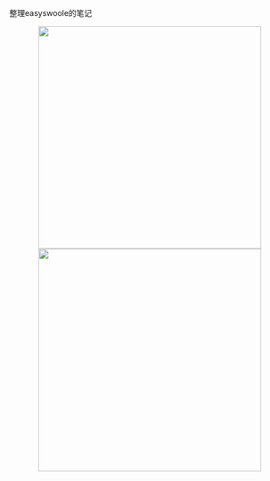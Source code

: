 
<p>
    整理easyswoole的笔记
</p>

<p align="center">
<img src="https://timgsa.baidu.com/timg?image&quality=80&size=b9999_10000&sec=1586280178024&di=8fbde1024dce14ba946f56e93921ab3a&imgtype=0&src=http%3A%2F%2Fwww.17qq.com%2Fimg_biaoqing%2F26954549.jpeg" width="400">
<img src="http://pic.17qq.com/img_biaoqing/29426107.jpeg" width="400">
</p>



